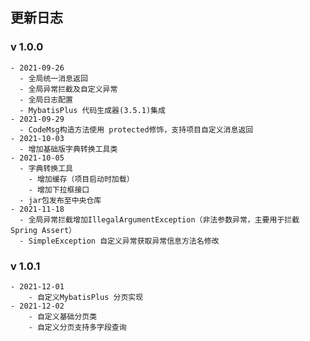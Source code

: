 ## 更新日志
### v 1.0.0
    - 2021-09-26
      - 全局统一消息返回
      - 全局异常拦截及自定义异常
      - 全局日志配置
      - MybatisPlus 代码生成器(3.5.1)集成
    - 2021-09-29
      - CodeMsg构造方法使用 protected修饰，支持项目自定义消息返回
    - 2021-10-03
      - 增加基础版字典转换工具类
    - 2021-10-05
      - 字典转换工具
        - 增加缓存（项目启动时加载）
        - 增加下拉框接口
      - jar包发布至中央仓库
    - 2021-11-18
      - 全局异常拦截增加IllegalArgumentException（非法参数异常，主要用于拦截Spring Assert）
      - SimpleException 自定义异常获取异常信息方法名修改
### v 1.0.1
    - 2021-12-01
        - 自定义MybatisPlus 分页实现
    - 2021-12-02
        - 自定义基础分页类
        - 自定义分页支持多字段查询